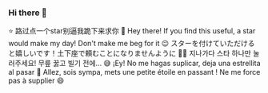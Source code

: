 ### Hi there 👋

⭐ 路过点一个star别逼我跪下来求你 🙏
Hey there! If you find this useful, a star would make my day! Don't make me beg for it 😉
スターを付けていただけると嬉しいです！土下座で頼むことになりませんように 🙇‍♂️
지나가다 스타 하나만 눌러주세요! 무릎 꿇고 빌기 전에... 😅
¡Ey! No me hagas suplicar, deja una estrellita al pasar 🌟
Allez, sois sympa, mets une petite étoile en passant ! Ne me force pas à supplier 😄
